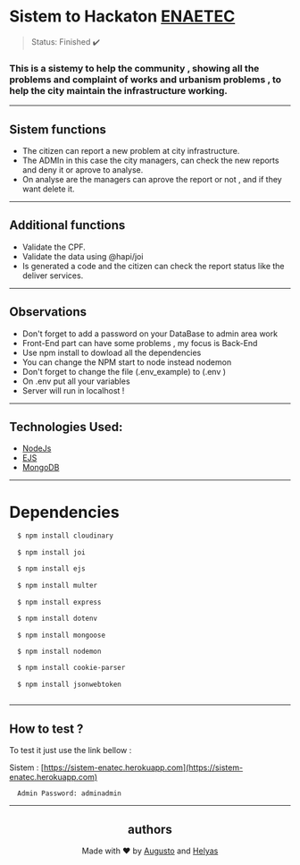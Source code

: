 # Sistem to Hackaton [ENAETEC](https://www.instagram.com/enaetec/) 

>Status: Finished ✔️

### This is a sistemy to help the community , showing all the problems and complaint of works and urbanism problems , to help the city maintain the infrastructure working.
---
## Sistem functions 
+ The citizen can report a new problem at city infrastructure.
+ The ADMIn in this case the city managers, can check the new reports and deny it or aprove to analyse.
+ On analyse are the managers can aprove the report or not , and if they want delete it.
---
## Additional functions

+ Validate the CPF.
+ Validate the data using @hapi/joi
+ Is generated a code and the citizen can check the report status like the deliver services.
---
## Observations 
+ Don't forget to add a password on your DataBase to admin area work
+ Front-End part can have some problems , my focus is Back-End
+ Use npm install to dowload all the dependencies
+ You can change the NPM start to node instead nodemon
+ Don't forget to change the file (.env_example) to (.env )
+ On .env put all your variables 
+ Server will run in localhost !
---
## Technologies Used:

+ [NodeJs](https://nodejs.org/en/)
+ [EJS](https://ejs.co)
+ [MongoDB](https://docs.mongodb.com)

---
# Dependencies
```bash
  $ npm install cloudinary
  
  $ npm install joi

  $ npm install ejs
  
  $ npm install multer
  
  $ npm install express
  
  $ npm install dotenv
 
  $ npm install mongoose

  $ npm install nodemon

  $ npm install cookie-parser 
  
  $ npm install jsonwebtoken
  
```
---
## How to test ?

To test it just use the link bellow : 

Sistem : [https://sistem-enatec.herokuapp.com](https://sistem-enatec.herokuapp.com)

```
  Admin Password: adminadmin
```
---

<h2 align='center'>authors</h2>
<div align='center'>
  Made with ❤️ by <a href="https://github.com/AugustoBernardes">Augusto</a> and <a href="https://github.com/helayas">Helyas</a>
</div>
